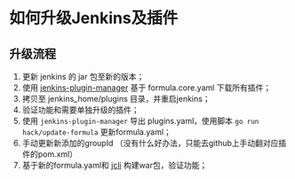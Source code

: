 # 如何升级Jenkins及插件

## 升级流程

1. 更新 jenkins 的 jar 包至新的版本；
2. 使用 [jenkins-plugin-manager](https://github.com/jenkinsci/plugin-installation-manager-tool) 基于 formula.core.yaml 下载所有插件；
3. 拷贝至 jenkins_home/plugins 目录，并重启jenkins；
4. 验证功能和需要单独升级的插件；
5. 使用 `jenkins-plugin-manager` 导出 plugins.yaml，使用脚本 `go run hack/update-formula` 更新formula.yaml；
6. 手动更新新添加的groupId （没有什么好办法，只能去github上手动翻对应插件的pom.xml）
7. 基于新的formula.yaml和 [jcli](https://github.com/jenkins-zh/jenkins-cl) 构建war包，验证功能；


